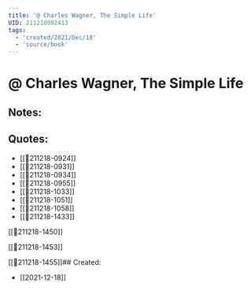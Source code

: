 ```yaml
---
title: '@ Charles Wagner, The Simple Life'
UID: 211218092413
tags:
  - 'created/2021/Dec/18'
  - 'source/book'
---
```

# @ Charles Wagner, The Simple Life

## Notes:

## Quotes:

- [[💬211218-0924]]
- [[💬211218-0931]]
- [[💬211218-0934]]
- [[💬211218-0955]]
- [[💬211218-1033]]
- [[💬211218-1051]]
- [[💬211218-1058]]
- [[💬211218-1433]]


[[💬211218-1450]]

[[💬211218-1453]]

[[💬211218-1455]]## Created:
- [[2021-12-18]]
